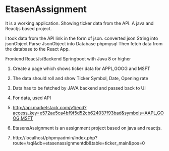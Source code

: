 # EtasenAssignment
It is a working application. Showing ticker data from the API. A java and Reactjs based project.

I took data from the API link in the form of json.
converted json String into jsonObject 
Parse JsonObject into Database phpmysql
Then fetch data from the database to the React App.




Frontend ReactJs/Backend Springboot with Java 8 or higher
1. Create a page which shows ticker data for APPL,GOOG and MSFT
2. The data should roll and show Ticker Symbol, Date, Opening rate
3. Data has to be fetched by JAVA backend and passed back to UI
4. For data, used API

5.  http://api.marketstack.com/v1/eod?access_key=e572ae5ca4bf9f5d52cb624037f93bad&symbols=AAPL,GOOG,MSFT

6.  EtasensAssignment is an assignment project based on java and reactjs.
7.  http://localhost/phpmyadmin/index.php?route=/sql&db=etasenassignmentdb&table=ticker_main&pos=0
 
